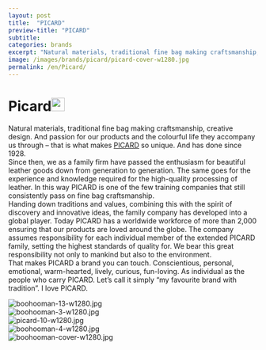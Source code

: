 ```yaml
---
layout: post
title:  "PICARD"
preview-title: "PICARD"
subtitle:
categories: brands
excerpt: "Natural materials, traditional fine bag making craftsmanship, creative design. That is what makes PICARD so unique" 
image: /images/brands/picard/picard-cover-w1280.jpg
permalink: /en/Picard/
---
```


<div class="dark-grey-bg">
    <div class="container">
        <div class="row">
            <div class="col section ft-white ft-300">
                <h1 class="white-color">Picard<img class="space" src="{{ '/assets/images/aquarius.png' | prepend: SourceUrl }}" width="27"></h1>
                <p>Natural materials, traditional fine bag making craftsmanship, creative design. And passion for our products and the colourful life they accompany us through – that is what makes <a class="red ft-400" href="https://instagram.com/picard_official?utm_source=ig_profile_share&igshid=xd47wo7h4qau/" target="_blank">PICARD</a> so unique. And has done since 1928.<br>
                Since then, we as a family firm have passed the enthusiasm for beautiful leather goods down from generation to generation. The same goes for the experience and knowledge required for the high-quality processing of leather. In this way PICARD is one of the few training companies that still consistently pass on fine bag craftsmanship.<br>
                Handing down traditions and values, combining this with the spirit of discovery and innovative ideas, the family company has developed into a global player. Today PICARD has a worldwide workforce of more than 2,000 ensuring that our products are loved around the globe. The company assumes responsibility for each individual member of the extended PICARD family, setting the highest standards of quality for. We bear this great responsibility not only to mankind but also to the environment.<br>
                That makes PICARD a brand you can touch. Conscientious, personal, emotional, warm-hearted, lively, curious, fun-loving. As individual as the people who carry PICARD. Let’s call it simply “my favourite brand with tradition”. I love PICARD.</p>  
            </div>
        </div>
    </div>
    <div class="post-gallery">
        <div class="container">
            <div class="row">
                <div class="col-md-6">
                    <img src="{{ '/images/brands/picard/picard-13-w1280.jpg' | prepend: SourceUrl }}" alt="boohooman-13-w1280.jpg">
                </div>
                <div class="col-md-6">
                    <img src="{{ '/images/brands/picard/picard-3-w1280.jpg' | prepend: SourceUrl }}" alt="boohooman-3-w1280.jpg">
                </div>
            </div>
            <div class="row">
                <div class="col">
                    <img src="{{ '/images/brands/picard/picard-10-w1280.jpg' | prepend: SourceUrl }}" alt="picard-10-w1280.jpg">
                </div>
            </div>
            <div class="row">
                <div class="col-md-6">
                    <img src="{{ '/images/brands/picard/picard-4-w1280.jpg' | prepend: SourceUrl }}" alt="boohooman-4-w1280.jpg">
                </div>
                <div class="col-md-6">
                    <img src="{{ '/images/brands/picard/picard-cover-w1280.jpg' | prepend: SourceUrl }}" alt="boohooman-cover-w1280.jpg">
                </div>
            </div>
        </div>
    </div>
</div>